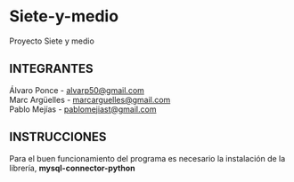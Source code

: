 # Siete-y-medio
Proyecto Siete y medio 

## INTEGRANTES
Álvaro Ponce - alvarp50@gmail.com  
Marc Argüelles - marcarguelles@gmail.com  
Pablo Mejías - pablomejiast@gmail.com  

## INSTRUCCIONES  
Para el buen funcionamiento del programa es necesario la instalación de la librería, <b>mysql-connector-python</b>
